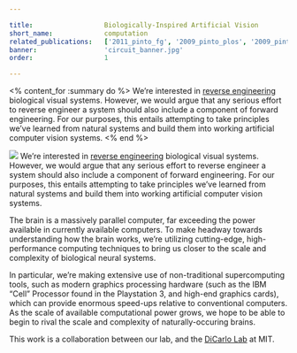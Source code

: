 ```yaml
---

title:                  Biologically-Inspired Artificial Vision
short_name:             computation
related_publications:   ['2011_pinto_fg', '2009_pinto_plos', '2009_pinto_cvpr']
banner:                 'circuit_banner.jpg'
order:                  1

---
```


<% content_for :summary do %>
We’re interested in [reverse engineering](/projects/physiology) biological visual systems. However, we would argue that any serious effort to reverse engineer a system should also include a component of forward engineering. For our purposes, this entails attempting to take principles we’ve learned from natural systems and build them into working artificial computer vision systems.
<% end %>

![](/images/hierarchy.png) We’re interested in [reverse engineering](/projects/physiology) biological visual systems. However, we would argue that any serious effort to reverse engineer a system should also include a component of forward engineering. For our purposes, this entails attempting to take principles we’ve learned from natural systems and build them into working artificial computer vision systems.

The brain is a massively parallel computer, far exceeding the power available in currently available computers. To make headway towards understanding how the brain works, we’re utilizing cutting-edge, high-performance computing techniques to bring us closer to the scale and complexity of biological neural systems. 

In particular, we’re making extensive use of non-traditional supercomputing tools, such as modern graphics processing hardware (such as the IBM “Cell” Processor found in the Playstation 3, and high-end graphics cards), which can provide enormous speed-ups relative to conventional computers. As the scale of available computational power grows, we hope to be able to begin to rival the scale and complexity of naturally-occuring brains.

This work is a collaboration between our lab, and the [DiCarlo Lab](http://dicarlolab.mit.edu) at MIT.
